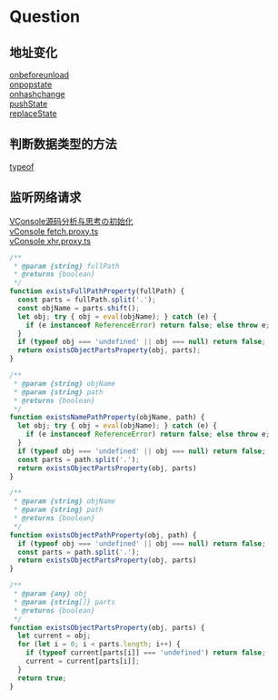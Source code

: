 # Question

## 地址变化
[onbeforeunload](https://developer.mozilla.org/docs/Web/API/Window/beforeunload_event)  
[onpopstate](https://developer.mozilla.org/docs/Web/API/Window/popstate_event)  
[onhashchange](https://developer.mozilla.org/docs/Web/API/Window/hashchange_event)  
[pushState](https://developer.mozilla.org/docs/Web/API/History/pushState)  
[replaceState](https://developer.mozilla.org/docs/Web/API/History/replaceState)  

## 判断数据类型的方法

[typeof](https://github.com/liubin915249126/javascript/blob/master/interview/ES5/typeof.md)

## 监听网络请求
[VConsole源码分析与思考の初始化](https://juejin.cn/post/6844904133363761159)  
[vConsole fetch.proxy.ts](https://github.com/Tencent/vConsole/blob/dev/src/network/fetch.proxy.ts)  
[vConsole xhr.proxy.ts](https://github.com/Tencent/vConsole/blob/dev/src/network/xhr.proxy.ts)  

```javascript
/**
 * @param {string} fullPath
 * @returns {boolean}
 */
function existsFullPathProperty(fullPath) {
  const parts = fullPath.split('.');
  const objName = parts.shift();
  let obj; try { obj = eval(objName); } catch (e) {
    if (e instanceof ReferenceError) return false; else throw e;
  }
  if (typeof obj === 'undefined' || obj === null) return false;
  return existsObjectPartsProperty(obj, parts);
}

/**
 * @param {string} objName
 * @param {string} path
 * @returns {boolean}
 */
function existsNamePathProperty(objName, path) {
  let obj; try { obj = eval(objName); } catch (e) {
    if (e instanceof ReferenceError) return false; else throw e;
  }
  if (typeof obj === 'undefined' || obj === null) return false;
  const parts = path.split('.');
  return existsObjectPartsProperty(obj, parts)
}

/**
 * @param {string} objName
 * @param {string} path
 * @returns {boolean}
 */
function existsObjectPathProperty(obj, path) {
  if (typeof obj === 'undefined' || obj === null) return false;
  const parts = path.split('.');
  return existsObjectPartsProperty(obj, parts)
}

/**
 * @param {any} obj
 * @param {string[]} parts
 * @returns {boolean}
 */
function existsObjectPartsProperty(obj, parts) {
  let current = obj;
  for (let i = 0; i < parts.length; i++) {
    if (typeof current[parts[i]] === 'undefined') return false;
    current = current[parts[i]];
  }
  return true;
}
```

